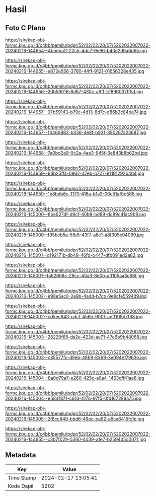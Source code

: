 # Hasil

## Foto C Plano

https://sirekap-obj-formc.kpu.go.id/c4bb/pemilu/pdpr/52/02/02/20/07/5202022007022-20240216-144954--4b5eba1f-22cb-4dc7-9e96-b40e2d9a6d6b.jpg

https://sirekap-obj-formc.kpu.go.id/c4bb/pemilu/pdpr/52/02/02/20/07/5202022007022-20240216-144955--e872e656-3780-44ff-9121-01656328e435.jpg

https://sirekap-obj-formc.kpu.go.id/c4bb/pemilu/pdpr/52/02/02/20/07/5202022007022-20240216-144956--20b59016-8d67-430c-a9ff-51896037ff5d.jpg

https://sirekap-obj-formc.kpu.go.id/c4bb/pemilu/pdpr/52/02/02/20/07/5202022007022-20240216-144957--07b59143-b79c-4d13-8d7c-d86b3c84be74.jpg

https://sirekap-obj-formc.kpu.go.id/c4bb/pemilu/pdpr/52/02/02/20/07/5202022007022-20240216-144957--14469882-b336-4e8f-b931-390267a23687.jpg

https://sirekap-obj-formc.kpu.go.id/c4bb/pemilu/pdpr/52/02/02/20/07/5202022007022-20240216-144958--7a0bd2a9-0c2a-4ae3-945f-6e843b8b62bd.jpg

https://sirekap-obj-formc.kpu.go.id/c4bb/pemilu/pdpr/52/02/02/20/07/5202022007022-20240216-144959--9db25ff4-0962-47eb-b727-81191292b464.jpg

https://sirekap-obj-formc.kpu.go.id/c4bb/pemilu/pdpr/52/02/02/20/07/5202022007022-20240216-144959--1b8bdb8c-1173-416a-b1a3-06e51af0d585.jpg

https://sirekap-obj-formc.kpu.go.id/c4bb/pemilu/pdpr/52/02/02/20/07/5202022007022-20240216-145000--8be927df-d9cf-40b8-bd89-dd89c41ac9b9.jpg

https://sirekap-obj-formc.kpu.go.id/c4bb/pemilu/pdpr/52/02/02/20/07/5202022007022-20240216-145000--f95beb5a-5fb9-43f7-a8c1-a8f305c04099.jpg

https://sirekap-obj-formc.kpu.go.id/c4bb/pemilu/pdpr/52/02/02/20/07/5202022007022-20240216-145001--d192171b-db49-46fd-b447-dfb091ed2a82.jpg

https://sirekap-obj-formc.kpu.go.id/c4bb/pemilu/pdpr/52/02/02/20/07/5202022007022-20240216-145001--fa62668c-28cc-40a3-8e0b-a3105aa3c98f.jpg

https://sirekap-obj-formc.kpu.go.id/c4bb/pemilu/pdpr/52/02/02/20/07/5202022007022-20240216-145002--e98e5ac0-2e9b-4add-b7cb-9e8cfe5594d9.jpg

https://sirekap-obj-formc.kpu.go.id/c4bb/pemilu/pdpr/52/02/02/20/07/5202022007022-20240216-145002--cd5ec843-cdcf-456b-9001-aeff108d7f38.jpg

https://sirekap-obj-formc.kpu.go.id/c4bb/pemilu/pdpr/52/02/02/20/07/5202022007022-20240216-145003--28220f85-da2e-422d-ae71-47e6b9b48068.jpg

https://sirekap-obj-formc.kpu.go.id/c4bb/pemilu/pdpr/52/02/02/20/07/5202022007022-20240216-145003--c85577fc-d9eb-48b9-8369-3e094e17963e.jpg

https://sirekap-obj-formc.kpu.go.id/c4bb/pemilu/pdpr/52/02/02/20/07/5202022007022-20240216-145004--8a0d79a7-e260-425c-a0a4-1463cff41ae8.jpg

https://sirekap-obj-formc.kpu.go.id/c4bb/pemilu/pdpr/52/02/02/20/07/5202022007022-20240216-145004--e584f871-c61d-417b-97f5-0fd167288a75.jpg

https://sirekap-obj-formc.kpu.go.id/c4bb/pemilu/pdpr/52/02/02/20/07/5202022007022-20240216-145005--2f8cc949-bbd6-49ec-ba92-a6ca6415fc1e.jpg

https://sirekap-obj-formc.kpu.go.id/c4bb/pemilu/pdpr/52/02/02/20/07/5202022007022-20240216-144955--c3b7f029-5360-4d39-a1e7-b2594d5d0071.jpg


## Metadata

| Key        | Value               |
| ---------- | ------------------- |
| Time Stamp | 2024-02-17 13:05:41 |
| Kode Dapil | 5202                |



